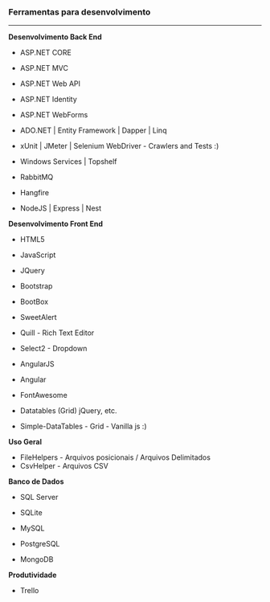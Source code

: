 ### Ferramentas para desenvolvimento
<hr>
<b>Desenvolvimento Back End</b>

* ASP.NET CORE

* ASP.NET MVC

* ASP.NET Web API

* ASP.NET Identity

* ASP.NET WebForms

* ADO.NET | Entity Framework | Dapper | Linq 

* xUnit | JMeter | Selenium WebDriver - Crawlers and Tests :)

* Windows Services | Topshelf

* RabbitMQ

* Hangfire

* NodeJS | Express | Nest

 <b>Desenvolvimento Front End</b>

* HTML5 

* JavaScript

* JQuery

* Bootstrap

* BootBox 

* SweetAlert

* Quill - Rich Text Editor

* Select2 - Dropdown

* AngularJS

* Angular

* FontAwesome 

* Datatables (Grid) jQuery, etc.

* Simple-DataTables - Grid - Vanilla js :)

<b> Uso Geral </b>

* FileHelpers - Arquivos posicionais / Arquivos Delimitados
* CsvHelper - Arquivos CSV

<b> Banco de Dados </b>

* SQL Server

* SQLite 

* MySQL

* PostgreSQL

* MongoDB

<b>Produtividade</b>

* Trello 
